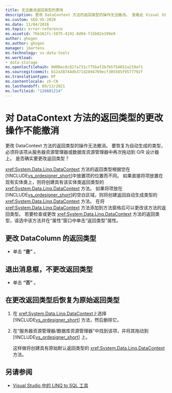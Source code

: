 ```yaml
---
title: 无法撤消返回类型的更改
description: 更改 DataContext 方法的返回类型的操作无法撤消。 查看此 Visual Studio 对象关系设计器（O/R 设计器）消息的相关信息。
ms.custom: SEO-VS-2020
ms.date: 11/04/2016
ms.topic: error-reference
ms.assetid: 76b161fc-5075-4192-8d94-f15b02e199e9
author: ghogen
ms.author: ghogen
manager: jmartens
ms.technology: vs-data-tools
ms.workload:
- data-storage
ms.openlocfilehash: 0d06ec0c81fa731c775baf2b7b5754652a219af1
ms.sourcegitcommit: b12a38744db371d2894769ecf305585f9577792f
ms.translationtype: HT
ms.contentlocale: zh-CN
ms.lasthandoff: 09/13/2021
ms.locfileid: "126601214"
---
```

# <a name="changing-the-return-type-of-a-datacontext-method-cannot-be-undone"></a>对 DataContext 方法的返回类型的更改操作不能撤消

更改 DataContext 方法的返回类型的操作无法撤消。 要恢复为自动生成的类型，必须将该项从服务器资源管理器或数据库资源管理器中再次拖动到 O/R 设计器上。 是否确实要更改返回类型？

<xref:System.Data.Linq.DataContext> 方法的返回类型根据您在 [!INCLUDE[vs_ordesigner_short](../data-tools/includes/vs_ordesigner_short_md.md)]中放置项的位置而不同。 如果直接将项放置在现有实体类上，则将创建具有该实体类返回类型的 <xref:System.Data.Linq.DataContext> 方法。 如果将项放在 [!INCLUDE[vs_ordesigner_short](../data-tools/includes/vs_ordesigner_short_md.md)]的空白区域，则将创建返回自动生成类型的 <xref:System.Data.Linq.DataContext> 方法。 在将 <xref:System.Data.Linq.DataContext> 方法添加到方法窗格后可以更改该方法的返回类型。 若要检查或更改 <xref:System.Data.Linq.DataContext> 方法的返回类型，请选中该方法并在“属性”窗口中单击“返回类型”属性。

## <a name="to-change-the-return-type-of-a-datacontext"></a>更改 DataColumn 的返回类型

- 单击 **“是”** 。

## <a name="to-exit-the-message-box-and-leave-the-return-type-unchanged"></a>退出消息框，不更改返回类型

- 单击 **“否”** 。

## <a name="to-revert-to-the-original-return-type-after-changing-the-return-type"></a>在更改返回类型后恢复为原始返回类型

1. 在 <xref:System.Data.Linq.DataContext>上选择 [!INCLUDE[vs_ordesigner_short](../data-tools/includes/vs_ordesigner_short_md.md)] 方法，然后删除它。

2. 在“服务器资源管理器/数据库资源管理器”中找到该项，并将其拖动到 [!INCLUDE[vs_ordesigner_short](../data-tools/includes/vs_ordesigner_short_md.md)] 上。

    这样做将创建具有原始默认返回类型的 <xref:System.Data.Linq.DataContext> 方法。

## <a name="see-also"></a>另请参阅

- [Visual Studio 中的 LINQ to SQL 工具](../data-tools/linq-to-sql-tools-in-visual-studio2.md)